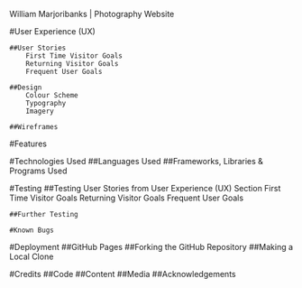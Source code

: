 
William Marjoribanks | Photography Website

#User Experience (UX)

    ##User Stories
        First Time Visitor Goals
        Returning Visitor Goals
        Frequent User Goals

    ##Design 
        Colour Scheme
        Typography
        Imagery

    ##Wireframes

#Features

#Technologies Used
    ##Languages Used
   ##Frameworks, Libraries & Programs Used

#Testing
    ##Testing User Stories from User Experience (UX) Section
        First Time Visitor Goals
        Returning Visitor Goals
        Frequent User Goals

    ##Further Testing

    #Known Bugs

#Deployment
    ##GitHub Pages
    ##Forking the GitHub Repository
    ##Making a Local Clone

#Credits
    ##Code
    ##Content
    ##Media
    ##Acknowledgements

